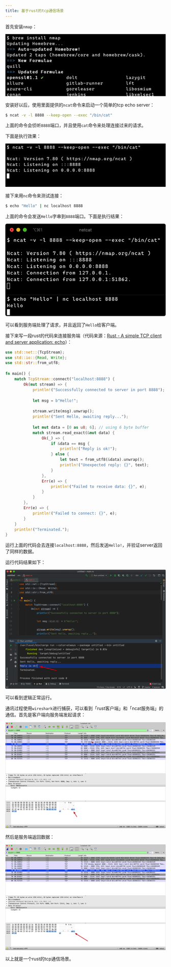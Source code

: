 ```yaml
---
title: 基于rust的tcp通信场景
---
```


首先安装`nmap`：

![](https://raw.githubusercontent.com/liweinan/blogpic2020_ii/master/apr22/1239A4EE-7C8F-4422-B50A-37A9D6DB44A1.png)

安装好以后，使用里面提供的`ncat`命令来启动一个简单的tcp echo server：

```bash
$ ncat -v -l 8888 --keep-open --exec "/bin/cat"
```

上面的命令会侦听`8888`端口，并且使用`cat`命令来处理连接过来的请求。

下面是执行效果：

![](https://raw.githubusercontent.com/liweinan/blogpic2020_ii/master/apr22/FCC852CD-BF34-48C7-8697-852C670242BF.png)

接下来用`nc`命令来测试连接：

```bash
$ echo "Hello" | nc localhost 8888
```

上面的命令会发送`Hello`字串到`8888`端口。下面是执行结果：

![](https://raw.githubusercontent.com/liweinan/blogpic2020_ii/master/apr22/4E9A1D26-EFC6-45C6-934B-2BD6A61C1E19.png)

可以看到服务端处理了请求，并且返回了`Hello`给客户端。

接下来写一段rust的代码来连接服务端（代码来源：[Rust - A simple TCP client and server application: echo](https://riptutorial.com/rust/example/4404/a-simple-tcp-client-and-server-application--echo)）：

```rust
use std::net::{TcpStream};
use std::io::{Read, Write};
use std::str::from_utf8;

fn main() {
    match TcpStream::connect("localhost:8888") {
        Ok(mut stream) => {
            println!("Successfully connected to server in port 8888");

            let msg = b"Hello!";

            stream.write(msg).unwrap();
            println!("Sent Hello, awaiting reply...");

            let mut data = [0 as u8; 6]; // using 6 byte buffer
            match stream.read_exact(&mut data) {
                Ok(_) => {
                    if &data == msg {
                        println!("Reply is ok!");
                    } else {
                        let text = from_utf8(&data).unwrap();
                        println!("Unexpected reply: {}", text);
                    }
                },
                Err(e) => {
                    println!("Failed to receive data: {}", e);
                }
            }
        },
        Err(e) => {
            println!("Failed to connect: {}", e);
        }
    }
    println!("Terminated.");
}
```

运行上面的代码会去连接`localhost:8888`，然后发送`Hello!`，并验证server返回了同样的数据。

运行代码结果如下：

![](https://raw.githubusercontent.com/liweinan/blogpic2020_ii/master/apr22/C46ADA29-ADE0-48B3-BC40-867EF1C5F02F.png)

可以看到逻辑正常运行。

通讯过程使用`wireshark`进行捕获，可以看到「rust客户端」和「ncat服务端」的通信。首先是客户端向服务端发起请求：

![](https://raw.githubusercontent.com/liweinan/blogpic2020_ii/master/apr22/EDA92060-1249-4E20-9617-20BED3E7AF1A.png)

然后是服务端返回数据：

![](https://raw.githubusercontent.com/liweinan/blogpic2020_ii/master/apr22/BD56C98D-2963-4812-BD24-CC2C1D61E469.png)

以上就是一个rust的tcp通信场景。




